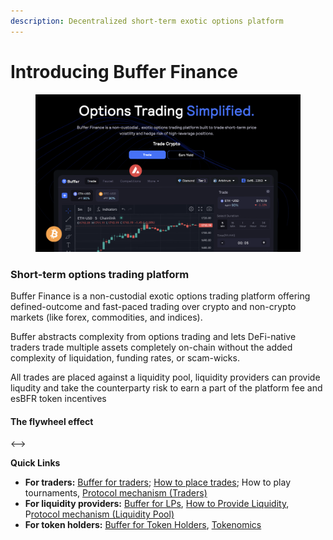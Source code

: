 ```yaml
---
description: Decentralized short-term exotic options platform
---
```


# Introducing Buffer Finance

<figure><img src=".gitbook/assets/Screenshot 2023-03-17 at 8.01.38 PM (2).png" alt=""><figcaption></figcaption></figure>

### Short-term options trading platform

Buffer Finance is a non-custodial exotic options trading platform offering defined-outcome and fast-paced trading over crypto and non-crypto markets (like forex, commodities, and indices).

Buffer abstracts complexity from options trading and lets DeFi-native traders trade multiple assets completely on-chain without the added complexity of liquidation, funding rates, or scam-wicks.

All trades are placed against a liquidity pool, liquidity providers can provide liqudity and take the counterparty risk to earn a part of the platform fee and esBFR token incentives&#x20;

#### **The flywheel effect**

<-->

**Quick Links**

* **For traders:** [Buffer for traders](introduction/buffer-for-traders.md); [How to place trades](quick-start-guides/how-to-place-trades.md); How to play tournaments, [Protocol mechanism (Traders)](protocol-mechanism/trading.md)
* **For liquidity providers:** [Buffer for LPs](introduction/buffer-for-lps.md), [How to Provide Liquidity](quick-start-guides/how-to-provide-liqudity.md), P[rotocol mechanism (Liquidity Pool)](protocol-mechanism/liquidity-pool.md)
* **For token holders:** [Buffer for Token Holders](https://app.gitbook.com/s/as8muGJZvVrS0BgDB8hJ/\~/changes/3/introduction/buffer-for-token-holders), [Tokenomics](https://app.gitbook.com/s/as8muGJZvVrS0BgDB8hJ/\~/changes/3/tokenomics)
